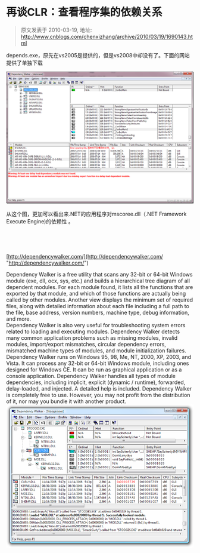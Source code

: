 # 再谈CLR：查看程序集的依赖关系 
> 原文发表于 2010-03-19, 地址: http://www.cnblogs.com/chenxizhang/archive/2010/03/19/1690143.html 


depends.exe，原先在vs2005是提供的，但是vs2008中却没有了。下面的网站提供了单独下载

 [![image](./images/1690143-image_thumb.png "image")](http://images.cnblogs.com/cnblogs_com/chenxizhang/WindowsLiveWriter/CLR_12EEC/image_2.png) 

 从这个图，更加可以看出来.NET的应用程序对mscoree.dll（.NET Framework Execute Engine)的依赖性 。

  

  

 [http://dependencywalker.com/](http://dependencywalker.com/ "http://dependencywalker.com/")

 Dependency Walker is a free utility that scans any 32-bit or 64-bit Windows module (exe, dll, ocx, sys, etc.) and builds a hierarchical tree diagram of all dependent modules. For each module found, it lists all the functions that are exported by that module, and which of those functions are actually being called by other modules. Another view displays the minimum set of required files, along with detailed information about each file including a full path to the file, base address, version numbers, machine type, debug information, and more.  
Dependency Walker is also very useful for troubleshooting system errors related to loading and executing modules. Dependency Walker detects many common application problems such as missing modules, invalid modules, import/export mismatches, circular dependency errors, mismatched machine types of modules, and module initialization failures.  
Dependency Walker runs on Windows 95, 98, Me, NT, 2000, XP, 2003, and Vista. It can process any 32-bit or 64-bit Windows module, including ones designed for Windows CE. It can be run as graphical application or as a console application. Dependency Walker handles all types of module dependencies, including implicit, explicit (dynamic / runtime), forwarded, delay-loaded, and injected. A detailed help is included. Dependency Walker is completely free to use. However, you may not profit from the distribution of it, nor may you bundle it with another product. ![](./images/1690143-snapshot.png)





